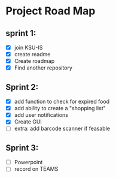 # Project Road Map

## sprint 1:

- [X] join KSU-IS
- [X] create readme
- [X] Create roadmap
- [X] Find another repository

## Sprint 2:

- [X] add function to check for expired food
- [X] add ability to create a "shopping list"
- [X] add user notifications
- [X] Create GUI
- [ ] extra: add barcode scanner if feasable

## Sprint 3:

- [ ] Powerpoint
- [ ] record on TEAMS
